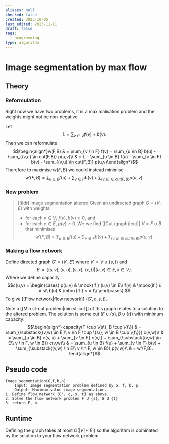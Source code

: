 ```yaml
---
aliases: null
checked: false
created: 2023-10-05
last_edited: 2023-11-11
draft: false
tags:
  - programming
type: algorithm
---
```

# Image segmentation by max flow

## Theory

### Reformulation

Right now we have two problems, it is a maximalisation problem and the weights might not be non-negative.

Let
$$L = \sum_{v \in V} f(v) + b(v).$$
Then we can reformulate
$$\begin{align*}w(F,B) & = \sum_{v \in F} f(v) + \sum_{u \in B} b(u) - \sum_{(v,u) \in cut(F,B)} p(u,v)\\
& = L - \sum_{u \in B} f(u) - \sum_{v \in F} b(v) - \sum_{(v,u) \in cut(F,B)} p(u,v)\end{align*}$$
Therefore to maximise $w(F,B)$ we could instead minimise
$$w'(F,B) = \sum_{u \in B} f(u) + \sum_{v \in F} b(v) + \sum_{(v,u) \in cut(F,B)} p(u,v).$$
### New problem

>[!tldr] Image segmentation altered
>Given an undirected graph $G = (V,E)$ with weights:
>- for each $v \in V$, $f(v), b(v) \geq 0$, and
>- for each $e \in E$, $p(e) \geq 0$.
>We we find [[Cut (graph)|cut]] $V = F \cup B$ that minimises
>$$w'(F,B) = \sum_{u \in B} f(u) + \sum_{v \in F} b(v) + \sum_{(v,u) \in cut(F,B)} p(u,v).$$

### Making a flow network

Define directed graph $G' = (V', E')$ where $V' = V \cup \{s,t\}$ and
$$E' = \{ (u,v), (v,u), (s,x), (x,t) \vert (u,v) \in E, x \in V \}.$$
Where we define capacity
$$c(u,v) = \begin{cases} p(u,v) & \mbox{if } (u,v) \in E\\ f(v) & \mbox{if } u = s\\ b(u) & \mbox{if } v = t\\ \end{cases}.$$
To give [[Flow network|flow network]] $(G', c, s, t)$.

Note a [[Min st-cut problem|min st-cut]] of this graph relates to a solution to the altered problem.  The solution is some cut $(F \cup \{s\}, B \cup \{t\})$ with minimum capacity:
$$\begin{align*} capacity(F \cup \{s\}, B \cup \{t\}) & = \sum_{\substack{(v,w) \in E'\\ v \in F \cup \{s\}, w \in B \cup \{t\}}} c(v,w)\\
& = \sum_{u \in B} c(s, u) + \sum_{v \in F} c(v,t) + \sum_{\substack{(v,w) \in E\\ v \in F, w \in B}} c(v,w)\\
& = \sum_{u \in B} f(u) + \sum_{v \in F} b(v) + \sum_{\substack{(v,w) \in E\\ v \in F, w \in B}} p(v,w)\\
& = w'(F,B).
\end{align*}$$
## Pseudo code

```pseudocode
Image_segmentation(G,f,b,p):
	Input: Image segmentation problem defined by G, f, b, p.
	Output: Maximum value image segmentation.
1. Define flow network (G', c, s, t) as above.
2. Solve the flow network problem F U {s}, B U {t}
3. return F, b.
```

## Runtime

Defining the graph takes at most $O(\vert V \vert + \vert E \vert)$ so the algorithm is dominated by the solution to your flow network problem.
